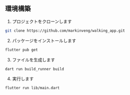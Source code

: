 ## 環境構築
1. プロジェクトをクローンします
```sh
git clone https://github.com/markinveng/walking_app.git
```
2. パッケージをインストールします
```sh
flutter pub get
```
3. ファイルを生成します
```sh
dart run build_runner build
```
4. 実行します
```sh
flutter run lib/main.dart
```